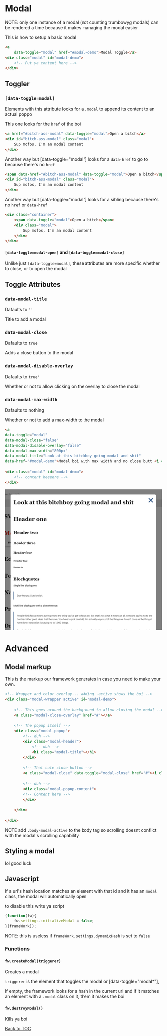 # Modal

NOTE: only one instance of a modal (not counting trumbowyg modals) can be rendered a time because it makes managing the modal easier 

This is how to setup a basic modal


```html
<a
	data-toggle="modal" href="#modal-demo">Modal Toggle</a>
<div class="modal" id="modal-demo">
	<!-- Put ya content here -->
</div>
```


## Toggler


### **`[data-toggle=modal]`**


Elements with this attribute looks for a `.modal` to append its content to an actual poppo

This one looks for the `href` of the boi
```html
<a href="#bitch-ass-modal" data-toggle="modal">Open a bitch</a>
<div id="bitch-ass-modal" class="modal">
	Sup mofos, I'm an modal content
</div>
```

Another way but [data-toggle="modal"] looks for a `data-href` to go to because there's no `href`

```html
<span data-href="#bitch-ass-modal" data-toggle="modal">Open a bitch</span>
<div id="bitch-ass-modal" class="modal">
	Sup mofos, I'm an modal content
</div>
```

Another way but [data-toggle="modal"] looks for a sibling because there's no `href` or `data-href`

```html
<div class="container">
	<span data-toggle="modal">Open a bitch</span>
	<div class="modal">
		Sup mofos, I'm an modal content
	</div>
</div>
```

#### **`[data-toggle=modal-open]`** and **`[data-toggle=modal-close]`**

Unlike just `[data-toggle=modal]`, these attributes are more specific whether to close, or to open the modal

## Toggle Attributes

### **`data-modal-title`**

Dafaults to `''`

Title to add a modal

### **`data-modal-close`**

Dafaults to `true`

Adds a close button to the modal

### **`data-modal-disable-overlay`**

Dafaults to `true'`

Whether or not to allow clicking on the overlay to close the modal

### **`data-modal-max-width`**

Dafaults to nothing

Whether or not to add a max-width to the modal

```html
<a
data-toggle="modal"
data-modal-close="false"
data-modal-disable-overlay="false"
data-modal-max-width="800px"
data-modal-title="Look at this bitchboy going modal and shit"
data-href="#modal-demo">Modal boi with max width and no close butt <i class="symbol symbol-search"></i></a>

<div class="modal" id="modal-demo">
	<!-- content heeeere -->
</div>
```

![](../../images/modal.png)

# Advanced

## Modal markup

This is the markup our framework generates in case you need to make your own. 

```html
<!-- Wrapper and color overlay... adding .active shows the boi -->
<div class="modal-wrapper active" id="modal-demo">
	
	<!-- This goes around the background to allow closing the modal -->
	<a class="modal-close-overlay" href="#"></a>
	
	<!-- The popup itself -->
	<div class="modal-popup">
		<!-- duh -->
		<div class="modal-header">
			<!-- duh -->
			<h1 class="modal-title"></h1>
		</div>

		<!-- That cute close button -->
		<a class="modal-close" data-toggle="modal-close" href="#"><i class="symbol symbol-close"></i></a>

		<!-- duh -->
		<div class="modal-popup-content">
		<!-- Content here -->
		</div>

	</div>

</div>
```

NOTE add `.body-modal-active` to the body tag so scrolling doesnt conflict with the modal's scrolling capability


## Styling a modal

lol good luck

## Javascript

If a url's hash location matches an element with that id and it has an `modal` class, the modal will automatically open

to disable this write ya script


```js
(function(fw){
	fw.settings.initializeModal = false;
}(frameWork));
```

NOTE: this is useless if `frameWork.settings.dynamicHash` is set to `false`

### Functions

#### **`fw.createModal(triggerer)`**

Creates a modal

`triggerer` is the element that toggles the modal or [data-toggle="modal*"],

If empty, the framework looks for a hash in the current url and if it matches an element with a `.modal` class on it, them it makes the boi

#### **`fw.destroyModal()`**

Kills ya boi


[Back to TOC](../../../readme.md)